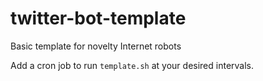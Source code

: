 # twitter-bot-template
Basic template for novelty Internet robots

Add a cron job to run `template.sh` at your desired intervals.
